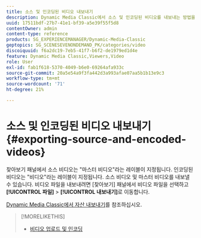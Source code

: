 ```yaml
---
title: 소스 및 인코딩된 비디오 내보내기
description: Dynamic Media Classic에서 소스 및 인코딩된 비디오를 내보내는 방법을 알아봅니다.
uuid: 17511bdf-27b7-41e1-bf39-a5e39f55f5d8
contentOwner: admin
content-type: reference
products: SG_EXPERIENCEMANAGER/Dynamic-Media-Classic
geptopics: SG_SCENESEVENONDEMAND_PK/categories/video
discoiquuid: f6a2dc19-7eb5-41f7-b6f2-de1979ed1d4e
feature: Dynamic Media Classic,Viewers,Video
role: User
exl-id: fab1f618-5370-4049-b6e0-69264afa933c
source-git-commit: 20a5e54a9f3fa442d3a993afae07aa5b1b13e9c3
workflow-type: tm+mt
source-wordcount: '71'
ht-degree: 21%

---
```


# 소스 및 인코딩된 비디오 내보내기{#exporting-source-and-encoded-videos}

찾아보기 패널에서 소스 비디오는 &quot;마스터 비디오&quot;라는 레이블이 지정됩니다. 인코딩된 비디오는 &quot;비디오&quot;라는 레이블이 지정됩니다. 소스 비디오 및 마스터 비디오를 내보낼 수 있습니다. 비디오 파일을 내보내려면 [찾아보기] 패널에서 비디오 파일을 선택하고 **[!UICONTROL 파일]** > **[!UICONTROL 내보내기]**&#x200B;로 이동합니다.

[Dynamic Media Classic에서 자산 내보내기](exporting-assets-from-dmc.md#exporting-assets-from-dmc)를 참조하십시오.

>[!MORELIKETHIS]
>
>* [비디오 업로드 및 인코딩](uploading-encoding-videos.md#uploading_and_encoding_videos)

